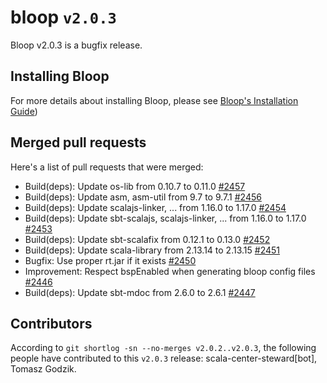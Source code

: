 # bloop `v2.0.3`

Bloop v2.0.3 is a bugfix release.

## Installing Bloop

For more details about installing Bloop, please see
[Bloop's Installation Guide](https://scalacenter.github.io/bloop/setup))

## Merged pull requests

Here's a list of pull requests that were merged:

- Build(deps): Update os-lib from 0.10.7 to 0.11.0 [#2457]
- Build(deps): Update asm, asm-util from 9.7 to 9.7.1 [#2456]
- Build(deps): Update scalajs-linker, ... from 1.16.0 to 1.17.0 [#2454]
- Build(deps): Update sbt-scalajs, scalajs-linker, ... from 1.16.0 to 1.17.0
  [#2453]
- Build(deps): Update sbt-scalafix from 0.12.1 to 0.13.0 [#2452]
- Build(deps): Update scala-library from 2.13.14 to 2.13.15 [#2451]
- Bugfix: Use proper rt.jar if it exists [#2450]
- Improvement: Respect bspEnabled when generating bloop config files [#2446]
- Build(deps): Update sbt-mdoc from 2.6.0 to 2.6.1 [#2447]

[#2457]: https://github.com/scalacenter/bloop/pull/2457
[#2456]: https://github.com/scalacenter/bloop/pull/2456
[#2454]: https://github.com/scalacenter/bloop/pull/2454
[#2453]: https://github.com/scalacenter/bloop/pull/2453
[#2452]: https://github.com/scalacenter/bloop/pull/2452
[#2451]: https://github.com/scalacenter/bloop/pull/2451
[#2450]: https://github.com/scalacenter/bloop/pull/2450
[#2446]: https://github.com/scalacenter/bloop/pull/2446
[#2447]: https://github.com/scalacenter/bloop/pull/2447

## Contributors

According to `git shortlog -sn --no-merges v2.0.2..v2.0.3`, the following people
have contributed to this `v2.0.3` release: scala-center-steward[bot], Tomasz
Godzik.
